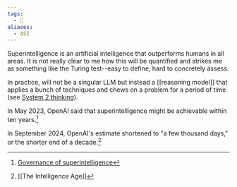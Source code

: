 ```yaml
---
tags:
  - 🌱
aliases:
  - ASI
---
```

Superintelligence is an artificial intelligence that outperforms humans in all areas. It is not really clear to me how this will be quantified and strikes me as something like the Turing test--easy to define, hard to concretely assess.

In practice, will not be a singular LLM but instead a [[reasoning model]] that applies a bunch of techniques and chews on a problem for a period of time (see [System 2 thinking](https://en.wikipedia.org/wiki/Thinking,_Fast_and_Slow)).

In May 2023, OpenAI said that superintelligence might be achievable within ten years.[^1]

In September 2024, OpenAI's estimate shortened to "a few thousand days," or the shorter end of a decade.[^2]

[^1]: [Governance of superintelligence](https://openai.com/index/governance-of-superintelligence/)
[^2]: [[The Intelligence Age]]